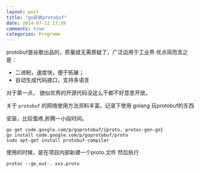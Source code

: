 ```yaml
---
layout: post
title: "go安装protobuf"
date: 2014-07-12 17:39
comments: true
categories: Programe 
---
```


protobuf是谷歌出品的，质量就无需质疑了，广泛运用于工业界
优点简而言之是：

* 二进制，速度快，便于拓展；
* 自动生成代码接口，支持多语言

对于第一点， 貌似优秀的开源代码没这么干都不好意思开放。

关于 `protobuf` 的网络使用方法资料丰富。记录下使用 golang 玩protobuf的东西

安装，比较蛋疼,折腾一小段时间。

```
go get code.google.com/p/goprotobuf/{proto, protoc-gen-go}
go install code.google.com/p/goprotobuf/proto
sudo apt-get install protobuf-compiler
```

使用的时候，是在项目内部新建一个proto.文件
然后执行

```
protoc --go_out-. xxx.proto
```


